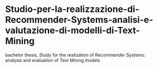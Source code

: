# Studio-per-la-realizzazione-di-Recommender-Systems-analisi-e-valutazione-di-modelli-di-Text-Mining
bachelor thesis, Study for the realization of Recommender Systems: analysis and evaluation of Text Mining models
